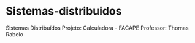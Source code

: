 # Sistemas-distribuidos
Sistemas Distribuídos 
Projeto: Calculadora - FACAPE
Professor: Thomas Rabelo





